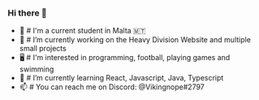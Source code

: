 ### Hi there 👋

- 👋 # I'm a current student in Malta 🇲🇹
- 🔭 # I’m currently working on the Heavy Division Website and multiple small projects
- 🖥️ # I'm interested in programming, football, playing games and swimming
- 🌱 # I’m currently learning React, Javascript, Java, Typescript
- 📫 # You can reach me on Discord: @Vikingnope#2797
